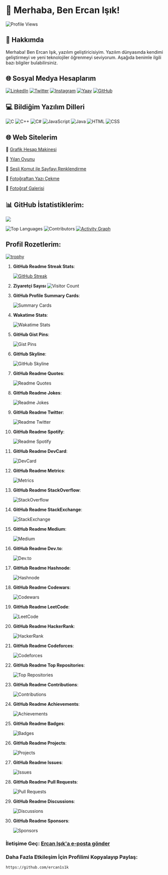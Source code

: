 
# 👋 Merhaba, Ben Ercan Işık!

![Profile Views](https://komarev.com/ghpvc/?username=ercan1s1k&color=blue)

## 🚀 Hakkımda
Merhaba! Ben Ercan Işık, yazılım geliştiricisiyim. Yazılım dünyasında kendimi geliştirmeyi ve yeni teknolojiler öğrenmeyi seviyorum. Aşağıda benimle ilgili bazı bilgiler bulabilirsiniz.

## 🌐 Sosyal Medya Hesaplarım
[![LinkedIn](https://img.shields.io/badge/LinkedIn-0077B5?style=for-the-badge&logo=linkedin&logoColor=white)](https://www.linkedin.com/in/ercan1s1k)
[![Twitter](https://img.shields.io/badge/Twitter-1DA1F2?style=for-the-badge&logo=twitter&logoColor=white)](https://twitter.com/akikvsafir)
[![Instagram](https://img.shields.io/badge/Instagram-E4405F?style=for-the-badge&logo=instagram&logoColor=white)](https://instagram.com/ercan1s1k)
[![Yaay](https://img.shields.io/badge/Yaay-100000?style=for-the-badge&logo=yaay&logoColor=white)](https://www.yaay.com.tr/AkikVeSafir)
[![GitHub](https://img.shields.io/badge/GitHub-100000?style=for-the-badge&logo=github&logoColor=white)](https://github.com/ercan1s1k)

## 💻 Bildiğim Yazılım Dilleri
![C](https://img.shields.io/badge/C-A8B9CC?style=for-the-badge&logo=c&logoColor=white)
![C++](https://img.shields.io/badge/C++-00599C?style=for-the-badge&logo=cplusplus&logoColor=white)
![C#](https://img.shields.io/badge/C%23-239120?style=for-the-badge&logo=csharp&logoColor=white)
![JavaScript](https://img.shields.io/badge/JavaScript-F7DF1E?style=for-the-badge&logo=javascript&logoColor=black)
![Java](https://img.shields.io/badge/Java-007396?style=for-the-badge&logo=java&logoColor=white)
![HTML](https://img.shields.io/badge/HTML-E34F26?style=for-the-badge&logo=html5&logoColor=white)
![CSS](https://img.shields.io/badge/CSS-1572B6?style=for-the-badge&logo=css3&logoColor=white)

## 🌐 Web Sitelerim

🔗 [Grafik Hesap Makinesi](https://ercan1s1k.github.io/grafik-hesap-makinesi)

🔗 [Yılan Oyunu](https://ercan1s1k.github.io/yilan_oyunu)

🔗 [Sesli Komut ile Sayfayı Renklendirme ](https://ercan1s1k.github.io/sayfayi_soyledigin_renkle_renklendir)

🔗 [Fotoğraftan Yazı Çekme](https://ercan1s1k.github.io/fotodaki_yaziyi_al)

🔗 [Fotoğraf Galerisi](https://ercan1s1k.github.io/galeri)

## 📊 GitHub İstatistiklerim:
[![](https://visitcount.itsvg.in/api?id=ercan1s1k&label=Profilime%20T%C4%B1klanma%20Say%C4%B1s%C4%B1&color=2&icon=8&pretty=false)](https://visitcount.itsvg.in)


![Top Languages](https://github-readme-stats.vercel.app/api/top-langs/?username=ercan1s1k&layout=compact&theme=react)
![Contributors](https://github-readme-stats.vercel.app/api?username=ercan1s1k&show_icons=true&theme=react&count_private=true)
[![Activity Graph](https://github-readme-activity-graph.vercel.app/graph?username=ercan1s1k&theme=react-dark)](https://github.com/ashutosh00710/github-readme-activity-graph)
## Profil Rozetlerim:
[![trophy](https://github-profile-trophy.vercel.app/?username=ercan1s1k&theme=onedark&column=3)](https://github.com/ryo-ma/github-profile-trophy)















1. **GitHub Readme Streak Stats**:

   [![GitHub Streak](https://github-readme-streak-stats.herokuapp.com/?user=ercan1s1k&theme=dark)](https://github.com/ercan1s1k)




2. **Ziyaretçi Sayısı**
   ![Visitor Count](https://profile-counter.glitch.me/ercan1s1k/count.svg)


3. **GitHub Profile Summary Cards**:

   ![Summary Cards](https://github-profile-summary-cards.vercel.app/api/cards/profile-details?username=ercan1s1k&theme=vue)


4. **Wakatime Stats**:

   ![Wakatime Stats](https://github-readme-stats.vercel.app/api/wakatime?username=ercan1s1k)


5. **GitHub Gist Pins**:

   ![Gist Pins](https://github-readme-gist-pins.vercel.app/api/gist-pins?username=ercan1s1k)


6. **GitHub Skyline**:

   ![GitHub Skyline](https://skyline.github.com/ercan1s1k/2023)


7. **GitHub Readme Quotes**:

   ![Readme Quotes](https://quotes-github-readme.vercel.app/api?type=horizontal&theme=dark)


8. **GitHub Readme Jokes**:

   ![Readme Jokes](https://readme-jokes.vercel.app/api)


9. **GitHub Readme Twitter**:

   ![Readme Twitter](https://github-readme-twitter.gazf.vercel.app/api?id=akikvsafir)


10. **GitHub Readme Spotify**:

    ![Readme Spotify](https://spotify-github-profile.vercel.app/api/view?uid=ercan1s1k&cover_image=true&theme=default)
 

11. **GitHub Readme DevCard**:

    ![DevCard](https://github.com/ercan1s1k/devcard)


12. **GitHub Readme Metrics**:

    ![Metrics](https://github.com/ercan1s1k/metrics)


13. **GitHub Readme StackOverflow**:

    ![StackOverflow](https://github-readme-stackoverflow.vercel.app/?userID=ercan1s1k)


14. **GitHub Readme StackExchange**:

    ![StackExchange](https://github-readme-stackexchange.vercel.app/?userID=ercan1s1k)


15. **GitHub Readme Medium**:

    ![Medium](https://github-readme-medium.vercel.app/?username=ercan1s1k)


16. **GitHub Readme Dev.to**:

    ![Dev.to](https://github-readme-devto.vercel.app/?username=ercan1s1k)
  

17. **GitHub Readme Hashnode**:

    ![Hashnode](https://github-readme-hashnode.vercel.app/?username=ercan1s1k)
  

18. **GitHub Readme Codewars**:

    ![Codewars](https://github-readme-codewars.vercel.app/?username=ercan1s1k)


19. **GitHub Readme LeetCode**:

    ![LeetCode](https://github-readme-leetcode.vercel.app/?username=ercan1s1k)
    

20. **GitHub Readme HackerRank**:

    ![HackerRank](https://github-readme-hackerrank.vercel.app/?username=ercan1s1k)
    

21. **GitHub Readme Codeforces**:

    ![Codeforces](https://github-readme-codeforces.vercel.app/?username=ercan1s1k)
    

22. **GitHub Readme Top Repositories**:

    ![Top Repositories](https://github-readme-top-repositories.vercel.app/?username=ercan1s1k)
    

23. **GitHub Readme Contributions**:

    ![Contributions](https://github-readme-contributions.vercel.app/?username=ercan1s1k)
    

24. **GitHub Readme Achievements**:

    ![Achievements](https://github-readme-achievements.vercel.app/?username=ercan1s1k)
  

25. **GitHub Readme Badges**:

    ![Badges](https://github-readme-badges.vercel.app/?username=ercan1s1k)
    

26. **GitHub Readme Projects**:

    ![Projects](https://github-readme-projects.vercel.app/?username=ercan1s1k)
    

27. **GitHub Readme Issues**:

    ![Issues](https://github-readme-issues.vercel.app/?username=ercan1s1k)
    

28. **GitHub Readme Pull Requests**:

    ![Pull Requests](https://github-readme-pull-requests.vercel.app/?username=ercan1s1k)
 

29. **GitHub Readme Discussions**:

    ![Discussions](https://github-readme-discussions.vercel.app/?username=ercan1s1k)
    

30. **GitHub Readme Sponsors**:

    ![Sponsors](https://github-readme-sponsors.vercel.app/?username=ercan1s1k)
 






















### İletişime Geç: [Ercan Işık'a e-posta gönder](mailto:ercanik@yandex.com)

### Daha Fazla Etkileşim İçin Profilimi Kopyalayıp Paylaş:
```
https://github.com/ercan1s1k
```

